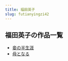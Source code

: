 ```yaml
---
title: 福田英子
slug: futianyingzi42
---
```


## 福田英子の作品一覧

- [妾の半生涯](qienobanshengya84)
- [母となる](mutonaruc2)
